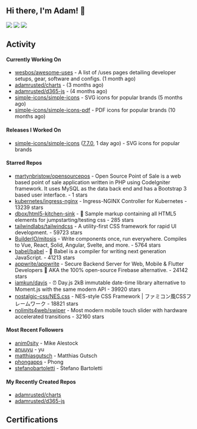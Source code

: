 ## Hi there, I'm Adam! 👋

[![](https://img.shields.io/badge/-@adamrusted-%231DA1F2?style=for-the-badge&logo=twitter&logoColor=ffffff)](https://twitter.com/adamrusted)
[![](https://img.shields.io/badge/-@adamrusted-%23E1306C?style=for-the-badge&logo=instagram&logoColor=ffffff)](https://www.instagram.com/adamrusted/)
[![](https://img.shields.io/badge/-@adamrusted-%230A66C2?style=for-the-badge&logo=linkedin&logoColor=ffffff)](https://www.linkedin.com/in/adamrusted/)

## Activity

#### Currently Working On

- [wesbos/awesome-uses](https://github.com/wesbos/awesome-uses) - A list of /uses pages detailing developer setups, gear, software and configs. (1 month ago)
- [adamrusted/charts](https://github.com/adamrusted/charts) -  (3 months ago)
- [adamrusted/d365-js](https://github.com/adamrusted/d365-js) -  (4 months ago)
- [simple-icons/simple-icons](https://github.com/simple-icons/simple-icons) - SVG icons for popular brands (5 months ago)
- [simple-icons/simple-icons-pdf](https://github.com/simple-icons/simple-icons-pdf) - PDF icons for popular brands (10 months ago)

#### Releases I Worked On

- [simple-icons/simple-icons](https://github.com/simple-icons/simple-icons) ([7.7.0](https://github.com/simple-icons/simple-icons/releases/tag/7.7.0), 1 day ago) - SVG icons for popular brands

#### Starred Repos

- [martynbristow/opensourcepos](https://github.com/martynbristow/opensourcepos) - Open Source Point of Sale is a web based point of sale application written in PHP using CodeIgniter framework. It uses MySQL as the data back end and has a Bootstrap 3 based user interface. - 1 stars
- [kubernetes/ingress-nginx](https://github.com/kubernetes/ingress-nginx) - Ingress-NGINX Controller for Kubernetes - 13239 stars
- [dbox/html5-kitchen-sink](https://github.com/dbox/html5-kitchen-sink) - :potable_water: Sample markup containing all HTML5 elements for jumpstarting/testing css - 285 stars
- [tailwindlabs/tailwindcss](https://github.com/tailwindlabs/tailwindcss) - A utility-first CSS framework for rapid UI development. - 59723 stars
- [BuilderIO/mitosis](https://github.com/BuilderIO/mitosis) - Write components once, run everywhere. Compiles to Vue, React, Solid, Angular, Svelte, and more.  - 5764 stars
- [babel/babel](https://github.com/babel/babel) - 🐠 Babel is a compiler for writing next generation JavaScript. - 41213 stars
- [appwrite/appwrite](https://github.com/appwrite/appwrite) - Secure Backend Server for Web, Mobile &amp; Flutter Developers 🚀 AKA the 100% open-source Firebase alternative. - 24142 stars
- [iamkun/dayjs](https://github.com/iamkun/dayjs) - ⏰ Day.js 2kB immutable date-time library alternative to Moment.js with the same modern API - 39920 stars
- [nostalgic-css/NES.css](https://github.com/nostalgic-css/NES.css) - NES-style CSS Framework | ファミコン風CSSフレームワーク - 18821 stars
- [nolimits4web/swiper](https://github.com/nolimits4web/swiper) - Most modern mobile touch slider with hardware accelerated transitions - 32160 stars

#### Most Recent Followers

- [anim0sity](https://github.com/anim0sity) - Mike Alestock
- [anuuyu](https://github.com/anuuyu) - yu
- [matthiasgutsch](https://github.com/matthiasgutsch) - Matthias Gutsch
- [phongapps](https://github.com/phongapps) - Phong
- [stefanobartoletti](https://github.com/stefanobartoletti) - Stefano Bartoletti

#### My Recently Created Repos

- [adamrusted/charts](https://github.com/adamrusted/charts)
- [adamrusted/d365-js](https://github.com/adamrusted/d365-js)

## Certifications

<!--START_SECTION:badges-->
<!--END_SECTION:badges-->

